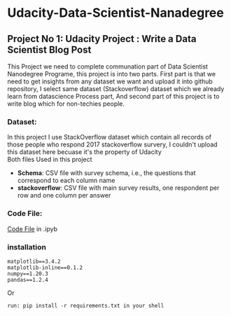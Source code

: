# Udacity-Data-Scientist-Nanadegree
## Project No 1: Udacity Project : Write a Data Scientist Blog Post
This Project we need to complete communation part of Data Scientist Nanodegree Programe, this project is into two parts. First part is that we need to get insights from any dataset we want and upload it into github repository, I select same dataset (Stackoverflow) dataset which we already learn from datascience Process part, And second part of this project is to write blog which for non-techies people.
### Dataset:
In this project I use StackOverflow dataset which contain all records of those people who respond 2017 stackoverflow survery, I couldn't upload this dataset here becuase it's the property of Udacity <br>
Both files Used in this project
* **Schema**: CSV file with survey schema, i.e., the questions that correspond to each column name
* **stackoverflow**: CSV file with main survey results, one respondent per row and one column per answer
### Code File:
[Code File](https://github.com/AbbasMustafa/Udacity-Data-Scientist-Nanadegree/blob/main/Stackoverflow%20data.ipynb) in .ipyb
### installation
```
matplotlib==3.4.2
matplotlib-inline==0.1.2
numpy==1.20.3
pandas==1.2.4
```
Or
```
run: pip install -r requirements.txt in your shell
```

